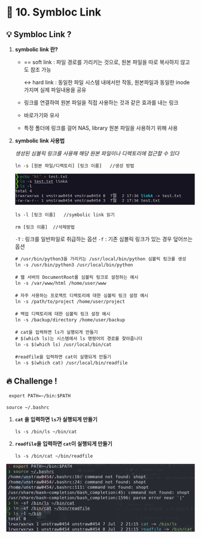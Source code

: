 # 🌈 10. Symbloc Link
## 💡 Symbloc Link ?
1. **symbolic link 란?**

    - == soft link : 파일 경로를 가리키는 것으로, 원본 파일을 따로 복사하지 않고도 참조 가능
        
        ↔️ hard link : 동일한 파일 시스템 내에서만 작동, 원본파일과 동일한 inode 가지며 실제 파일내용을 공유
    - 링크를 연결하여 원본 파일을 직접 사용하는 것과 같은 효과를 내는 링크
    - 바로가기와 유사
    - 특정 폴더에 링크를 걸어 NAS, library 원본 파일을 사용하기 위해 사용
    
2. **symbolic link 사용법**

    *생성된 심볼릭 링크를 사용해 해당 원본 파일이나 디렉토리에 접근할 수 있다*

    ```
    ln -s [원본 파일/디렉토리] [링크 이름]   //생성 방법
    ```
    ![test ln -s](img/link.png)
    
    
    ```
    ls -l [링크 이름]   //symbolic link 읽기

    rm [링크 이름]  //삭제방법
    ```
    `-T` : 링크를 일반파일로 취급하는 옵션
    `-f` : 기존 심볼릭 링크가 있는 경우 덮어쓰는 옵션
    
    ```
    # /usr/bin/python3을 가리키는 /usr/local/bin/python 심볼릭 링크를 생성
    ln -s /usr/bin/python3 /usr/local/bin/python

    # 웹 서버의 DocumentRoot를 심볼릭 링크로 설정하는 예시
    ln -s /var/www/html /home/user/www

    # 자주 사용하는 프로젝트 디렉토리에 대한 심볼릭 링크 설정 예시
    ln -s /path/to/project /home/user/project

    # 백업 디렉토리에 대한 심볼릭 링크 설정 예시
    ln -s /backup/directory /home/user/backup

    # cat을 입력하면 ls가 실행되게 만들기
    # $(which ls)는 시스템에서 ls 명령어의 경로를 찾아줍니다
    ln -s $(which ls) /usr/local/bin/cat

    #readfile을 입력하면 cat이 실행되게 만들기
    ln -s $(which cat) /usr/local/bin/readfile
    ```

## 🔥 Challenge !
` export PATH=~/bin:$PATH`

`source ~/.bashrc`
1. **`cat` 을 입력하면 `ls`가 실행되게 만들기**
    
    `ls -s /bin/ls ~/bin/cat`

2. **`readfile`을 입력하면 `cat`이 실행되게 만들기**

    `ls -s /bin/cat ~/bin/readfile`

![challange](img/challenge2.png)

